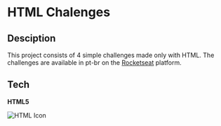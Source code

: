 
# HTML Chalenges

## Desciption

This project consists of 4 simple challenges made only with HTML. The challenges are available in pt-br on the [Rocketseat](https://www.rocketseat.com.br/) platform.


## Tech 

**HTML5**  

![HTML Icon](https://img.icons8.com/color/344/html-5--v1.png)




